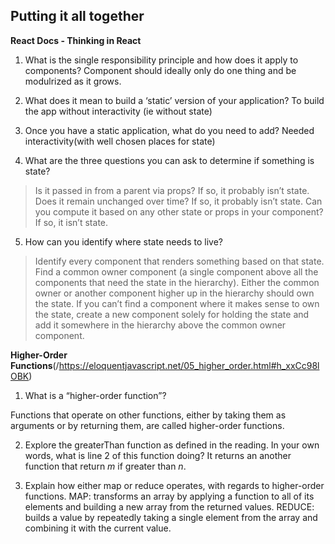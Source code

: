 ## Putting it all together
__React Docs - Thinking in React__

1. What is the single responsibility principle and how does it apply to components?
 Component should ideally only do one thing and be modulrized as it grows.

2. What does it mean to build a ‘static’ version of your application?
To build the app without interactivity (ie without state)

3. Once you have a static application, what do you need to add?
Needed interactivity(with well chosen places for state)


4. What are the three questions you can ask to determine if something is state?

> Is it passed in from a parent via props? If so, it probably isn’t state.
> Does it remain unchanged over time? If so, it probably isn’t state.
> Can you compute it based on any other state or props in your component? If so, it isn’t state.

5. How can you identify where state needs to live?

>Identify every component that renders something based on that state.
>Find a common owner component (a single component above all the components that need the state in the hierarchy).
>Either the common owner or another component higher up in the hierarchy should own the state.
>If you can’t find a component where it makes sense to own the state, create a new component solely for holding the state and add it somewhere in the hierarchy above the common owner component.

__Higher-Order Functions__(/https://eloquentjavascript.net/05_higher_order.html#h_xxCc98lOBK)
1. What is a “higher-order function”?

Functions that operate on other functions, either by taking them as arguments or by returning them, are called higher-order functions.

2. Explore the greaterThan function as defined in the reading. In your own words, what is line 2 of this function doing?
It returns an another function that return _m_ if greater than _n_.

3. Explain how either map or reduce operates, with regards to higher-order functions.
  MAP: transforms an array by applying a function to all of its elements and building a new array from the returned values.
  REDUCE: builds a value by repeatedly taking a single element from the array and combining it with the current value.